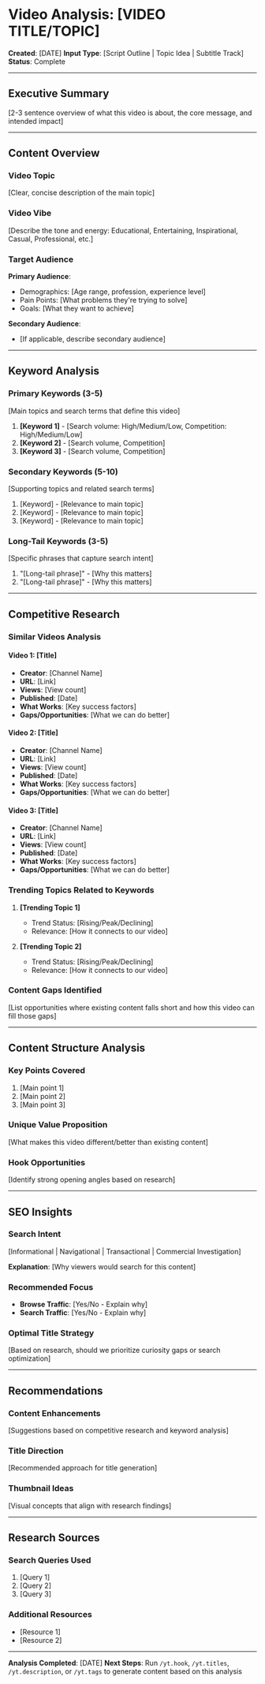 # Video Analysis: [VIDEO TITLE/TOPIC]

**Created**: [DATE]
**Input Type**: [Script Outline | Topic Idea | Subtitle Track]
**Status**: Complete

---

## Executive Summary

[2-3 sentence overview of what this video is about, the core message, and intended impact]

---

## Content Overview

### Video Topic
[Clear, concise description of the main topic]

### Video Vibe
[Describe the tone and energy: Educational, Entertaining, Inspirational, Casual, Professional, etc.]

### Target Audience

**Primary Audience**:
- Demographics: [Age range, profession, experience level]
- Pain Points: [What problems they're trying to solve]
- Goals: [What they want to achieve]

**Secondary Audience**:
- [If applicable, describe secondary audience]

---

## Keyword Analysis

### Primary Keywords (3-5)
[Main topics and search terms that define this video]

1. **[Keyword 1]** - [Search volume: High/Medium/Low, Competition: High/Medium/Low]
2. **[Keyword 2]** - [Search volume, Competition]
3. **[Keyword 3]** - [Search volume, Competition]

### Secondary Keywords (5-10)
[Supporting topics and related search terms]

1. [Keyword] - [Relevance to main topic]
2. [Keyword] - [Relevance to main topic]
3. [Keyword] - [Relevance to main topic]

### Long-Tail Keywords (3-5)
[Specific phrases that capture search intent]

1. "[Long-tail phrase]" - [Why this matters]
2. "[Long-tail phrase]" - [Why this matters]

---

## Competitive Research

### Similar Videos Analysis

#### Video 1: [Title]
- **Creator**: [Channel Name]
- **URL**: [Link]
- **Views**: [View count]
- **Published**: [Date]
- **What Works**: [Key success factors]
- **Gaps/Opportunities**: [What we can do better]

#### Video 2: [Title]
- **Creator**: [Channel Name]
- **URL**: [Link]
- **Views**: [View count]
- **Published**: [Date]
- **What Works**: [Key success factors]
- **Gaps/Opportunities**: [What we can do better]

#### Video 3: [Title]
- **Creator**: [Channel Name]
- **URL**: [Link]
- **Views**: [View count]
- **Published**: [Date]
- **What Works**: [Key success factors]
- **Gaps/Opportunities**: [What we can do better]

### Trending Topics Related to Keywords

1. **[Trending Topic 1]**
   - Trend Status: [Rising/Peak/Declining]
   - Relevance: [How it connects to our video]

2. **[Trending Topic 2]**
   - Trend Status: [Rising/Peak/Declining]
   - Relevance: [How it connects to our video]

### Content Gaps Identified

[List opportunities where existing content falls short and how this video can fill those gaps]

---

## Content Structure Analysis

### Key Points Covered
1. [Main point 1]
2. [Main point 2]
3. [Main point 3]

### Unique Value Proposition
[What makes this video different/better than existing content]

### Hook Opportunities
[Identify strong opening angles based on research]

---

## SEO Insights

### Search Intent
[Informational | Navigational | Transactional | Commercial Investigation]

**Explanation**: [Why viewers would search for this content]

### Recommended Focus
- **Browse Traffic**: [Yes/No - Explain why]
- **Search Traffic**: [Yes/No - Explain why]

### Optimal Title Strategy
[Based on research, should we prioritize curiosity gaps or search optimization]

---

## Recommendations

### Content Enhancements
[Suggestions based on competitive research and keyword analysis]

### Title Direction
[Recommended approach for title generation]

### Thumbnail Ideas
[Visual concepts that align with research findings]

---

## Research Sources

### Search Queries Used
1. [Query 1]
2. [Query 2]
3. [Query 3]

### Additional Resources
- [Resource 1]
- [Resource 2]

---

**Analysis Completed**: [DATE]
**Next Steps**: Run `/yt.hook`, `/yt.titles`, `/yt.description`, or `/yt.tags` to generate content based on this analysis
